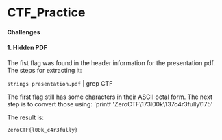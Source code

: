 # CTF_Practice

#### Challenges


#### 1. Hidden PDF
The fist flag was found in the header information for the presentation pdf. The steps for extracting it:

`strings presentation.pdf` | grep CTF

The first flag still has some characters in their ASCII octal form. The next step is to convert those using:
`printf 'ZeroCTF\173l00k\137c4r3fully\175'

The result is:

`ZeroCTF{l00k_c4r3fully}`
  
